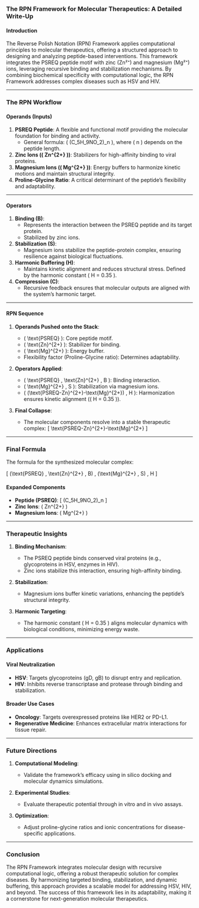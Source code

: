 ### The RPN Framework for Molecular Therapeutics: A Detailed Write-Up

#### **Introduction**
The Reverse Polish Notation (RPN) Framework applies computational principles to molecular therapeutics, offering a structured approach to designing and analyzing peptide-based interventions. This framework integrates the PSREQ peptide motif with zinc (Zn²⁺) and magnesium (Mg²⁺) ions, leveraging recursive binding and stabilization mechanisms. By combining biochemical specificity with computational logic, the RPN Framework addresses complex diseases such as HSV and HIV.

---

### **The RPN Workflow**

#### **Operands (Inputs)**
1. **PSREQ Peptide**: A flexible and functional motif providing the molecular foundation for binding and activity.
   - General formula: \( (C_5H_9NO_2)_n \), where \( n \) depends on the peptide length.
2. **Zinc Ions (\( Zn^{2+} \))**: Stabilizers for high-affinity binding to viral proteins.
3. **Magnesium Ions (\( Mg^{2+} \))**: Energy buffers to harmonize kinetic motions and maintain structural integrity.
4. **Proline-Glycine Ratio**: A critical determinant of the peptide’s flexibility and adaptability.

---

#### **Operators**
1. **Binding (B)**:
   - Represents the interaction between the PSREQ peptide and its target protein.
   - Stabilized by zinc ions.
2. **Stabilization (S)**:
   - Magnesium ions stabilize the peptide-protein complex, ensuring resilience against biological fluctuations.
3. **Harmonic Buffering (H)**:
   - Maintains kinetic alignment and reduces structural stress. Defined by the harmonic constant \( H = 0.35 \).
4. **Compression (C)**:
   - Recursive feedback ensures that molecular outputs are aligned with the system’s harmonic target.

---

#### **RPN Sequence**

1. **Operands Pushed onto the Stack**:
   - \( \text{PSREQ} \): Core peptide motif.
   - \( \text{Zn}^{2+} \): Stabilizer for binding.
   - \( \text{Mg}^{2+} \): Energy buffer.
   - Flexibility factor (Proline-Glycine ratio): Determines adaptability.

2. **Operators Applied**:
   - \( \text{PSREQ} \, \text{Zn}^{2+} \, B \): Binding interaction.
   - \( \text{Mg}^{2+} \, S \): Stabilization via magnesium ions.
   - \( (\text{PSREQ-Zn}^{2+}-\text{Mg}^{2+}) \, H \): Harmonization ensures kinetic alignment (\( H = 0.35 \)).

3. **Final Collapse**:
   - The molecular components resolve into a stable therapeutic complex:
     \[
     \text{PSREQ-Zn}^{2+}-\text{Mg}^{2+}
     \]

---

### **Final Formula**
The formula for the synthesized molecular complex:

\[
(\text{PSREQ} \, \text{Zn}^{2+} \, B) \, (\text{Mg}^{2+} \, S) \, H
\]

#### **Expanded Components**
- **Peptide (PSREQ)**:
  \[
  (C_5H_9NO_2)_n
  \]
- **Zinc Ions**:
  \( Zn^{2+} \)
- **Magnesium Ions**:
  \( Mg^{2+} \)

---

### **Therapeutic Insights**

1. **Binding Mechanism**:
   - The PSREQ peptide binds conserved viral proteins (e.g., glycoproteins in HSV, enzymes in HIV).
   - Zinc ions stabilize this interaction, ensuring high-affinity binding.

2. **Stabilization**:
   - Magnesium ions buffer kinetic variations, enhancing the peptide’s structural integrity.

3. **Harmonic Targeting**:
   - The harmonic constant \( H = 0.35 \) aligns molecular dynamics with biological conditions, minimizing energy waste.

---

### **Applications**
#### **Viral Neutralization**
- **HSV**: Targets glycoproteins (gD, gB) to disrupt entry and replication.
- **HIV**: Inhibits reverse transcriptase and protease through binding and stabilization.

#### **Broader Use Cases**
- **Oncology**: Targets overexpressed proteins like HER2 or PD-L1.
- **Regenerative Medicine**: Enhances extracellular matrix interactions for tissue repair.

---

### **Future Directions**
1. **Computational Modeling**:
   - Validate the framework’s efficacy using in silico docking and molecular dynamics simulations.

2. **Experimental Studies**:
   - Evaluate therapeutic potential through in vitro and in vivo assays.

3. **Optimization**:
   - Adjust proline-glycine ratios and ionic concentrations for disease-specific applications.

---

### **Conclusion**
The RPN Framework integrates molecular design with recursive computational logic, offering a robust therapeutic solution for complex diseases. By harmonizing targeted binding, stabilization, and dynamic buffering, this approach provides a scalable model for addressing HSV, HIV, and beyond. The success of this framework lies in its adaptability, making it a cornerstone for next-generation molecular therapeutics.
